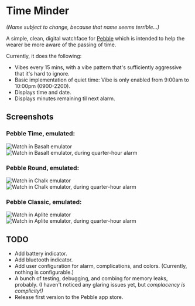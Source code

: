 Time Minder
===========

_(Name subject to change, because that name seems terrible...)_

A simple, clean, digital watchface for [Pebble](https://www.pebble.com/) which is intended to help the wearer be more aware of the passing of time.

Currently, it does the following:

* Vibes every 15 mins, with a vibe pattern that's sufficiently aggressive that it's hard to ignore.
* Basic implementation of quiet time: Vibe is only enabled from 9:00am to 10:00pm (0900-2200).
* Displays time and date.
* Displays minutes remaining til next alarm.



## Screenshots

### Pebble Time, emulated:

![Watch in Basalt emulator](https://raw.githubusercontent.com/nwinant/time-minder/master/assets/screenshots/basalt.png "Watch in Basalt emulator")
![Watch in Basalt emulator, during quarter-hour alarm](https://raw.githubusercontent.com/nwinant/time-minder/master/assets/screenshots/basalt-alarm.png "Watch in Basalt emulator, during quarter-hour alarm")

### Pebble Round, emulated:

![Watch in Chalk emulator](https://raw.githubusercontent.com/nwinant/time-minder/master/assets/screenshots/chalk.png "Watch in Chalk emulator")
![Watch in Chalk emulator, during quarter-hour alarm](https://raw.githubusercontent.com/nwinant/time-minder/master/assets/screenshots/chalk-alarm.png "Watch in Chalk emulator, during quarter-hour alarm")

### Pebble Classic, emulated:

![Watch in Aplite emulator](https://raw.githubusercontent.com/nwinant/time-minder/master/assets/screenshots/aplite.png "Watch in Aplite emulator")
![Watch in Aplite emulator, during quarter-hour alarm](https://raw.githubusercontent.com/nwinant/time-minder/master/assets/screenshots/aplite-alarm.png "Watch in Aplite emulator, during quarter-hour alarm")



## TODO

* Add battery indicator.
* Add bluetooth indicator.
* Add user configuration for alarm, complications, and colors. (Currently, nothing is configurable.)
* A bunch of testing, debugging, and combing for memory leaks, probably. (I haven't noticed any glaring issues yet, but _complacency is complicity!)_
* Release first version to the Pebble app store.
